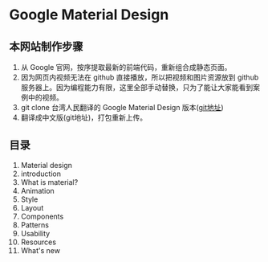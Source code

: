 # Google Material Design

## 本网站制作步骤

1. 从 Google 官网，按序提取最新的前端代码，重新组合成静态页面。
2. 因为网页内视频无法在 github 直接播放，所以把视频和图片资源放到 github 服务器上。因为编程能力有限，这里全部手动替换，只为了能让大家能看到案例中的视频。
3. git clone 台湾人民翻译的 Google Material Design 版本([git地址](https://github.com/Wcc723/google_design_translate))
4. 翻译成中文版(git地址)，打包重新上传。

## 目录

1. Material design
  1. introduction
2. What is material?
3. Animation
4. Style
5. Layout
6. Components
7. Patterns
8. Usability
9. Resources
10. What's new
